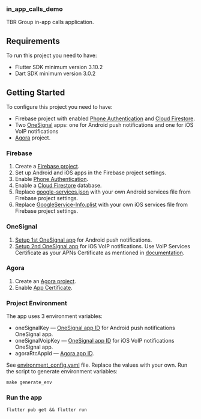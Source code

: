 ### in_app_calls_demo

TBR Group in-app calls application.

## Requirements

To run this project you need to have:

- Flutter SDK minimum version 3.10.2
- Dart SDK minimum version 3.0.2

## Getting Started

To configure this project you need to have:

- Firebase project with enabled [Phone Authentication](https://firebase.google.com/docs/auth/flutter/phone-auth)
  and [Cloud Firestore](https://firebase.google.com/docs/firestore/quickstart).
- Two [OneSignal](https://onesignal.com/) apps: one for Android push notifications and one for iOS VoIP notifications
- [Agora](https://www.agora.io/en/) project.

### Firebase

1. Create a [Firebase project](https://console.firebase.google.com/).
2. Set up Android and iOS apps in the Firebase project settings.
3. Enable [Phone Authentication](https://firebase.google.com/docs/auth/flutter/phone-auth).
4. Enable a [Cloud Firestore](https://firebase.google.com/docs/firestore/quickstart) database.
5. Replace [google-services.json](android/app/google-services.json) with your own Android services file from Firebase
   project settings.
6. Replace [GoogleService-Info.plist](ios/Runner/GoogleService-Info.plist) with your own iOS services file from Firebase
   project settings.

### OneSignal

1. [Setup 1st OneSignal app](https://documentation.onesignal.com/docs/generate-a-google-server-api-key) for Android push
   notifications.
2. [Setup 2nd OneSignal app](https://documentation.onesignal.com/docs/generate-an-ios-push-certificate) for iOS VoIP
   notifications. Use VoIP Services Certificate as your APNs Certificate as mentioned
   in [documentation](https://documentation.onesignal.com/docs/generate-an-ios-push-certificate).

### Agora

1. Create an [Agora project](https://docs.agora.io/en/video-calling/reference/manage-agora-account?platform=android#create-an-agora-project).
2. Enable [App Certificate](https://docs.agora.io/en/video-calling/reference/manage-agora-account?platform=android#get-the-app-certificate).

### Project Environment

The app uses 3 environment variables:

- oneSignalKey — [OneSignal app ID](https://documentation.onesignal.com/docs/keys-and-ids#app-id) for Android push
  notifications OneSignal app.
- oneSignalVoipKey — [OneSignal app ID](https://documentation.onesignal.com/docs/keys-and-ids#app-id) for iOS VoIP
  notifications OneSignal app.
- agoraRtcAppId — [Agora app ID](https://docs.agora.io/en/voice-calling/reference/manage-agora-account?platform=android#get-the-app-id).

See [environment_config.yaml](environment_config.yaml) file. Replace the values with your own. Run the script to
generate environment variables:

```shell
make generate_env
```

### Run the app

```shell
flutter pub get && flutter run
```
